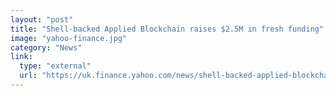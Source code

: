 ```yaml
---
layout: "post"
title: "Shell-backed Applied Blockchain raises $2.5M in fresh funding"
image: "yahoo-finance.jpg"
category: "News"
link:
  type: "external"
  url: "https://uk.finance.yahoo.com/news/shell-backed-applied-blockchain-raises-125537688.html"
---
```

